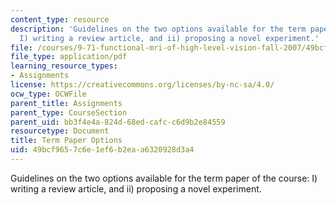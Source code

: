 ```yaml
---
content_type: resource
description: 'Guidelines on the two options available for the term paper of the course:
  I) writing a review article, and ii) proposing a novel experiment.'
file: /courses/9-71-functional-mri-of-high-level-vision-fall-2007/49bcf9657c6e1ef6b2eaa6320928d3a4_trmpaproptions.pdf
file_type: application/pdf
learning_resource_types:
- Assignments
license: https://creativecommons.org/licenses/by-nc-sa/4.0/
ocw_type: OCWFile
parent_title: Assignments
parent_type: CourseSection
parent_uid: bb3f4e4a-824d-68ed-cafc-c6d9b2e84559
resourcetype: Document
title: Term Paper Options
uid: 49bcf965-7c6e-1ef6-b2ea-a6320928d3a4
---
```

Guidelines on the two options available for the term paper of the course: I) writing a review article, and ii) proposing a novel experiment.